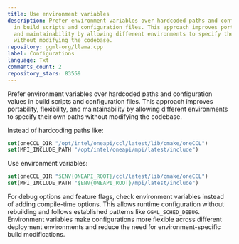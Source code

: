 ```yaml
---
title: Use environment variables
description: Prefer environment variables over hardcoded paths and configuration values
  in build scripts and configuration files. This approach improves portability, flexibility,
  and maintainability by allowing different environments to specify their own paths
  without modifying the codebase.
repository: ggml-org/llama.cpp
label: Configurations
language: Txt
comments_count: 2
repository_stars: 83559
---
```


Prefer environment variables over hardcoded paths and configuration values in build scripts and configuration files. This approach improves portability, flexibility, and maintainability by allowing different environments to specify their own paths without modifying the codebase.

Instead of hardcoding paths like:
```cmake
set(oneCCL_DIR "/opt/intel/oneapi/ccl/latest/lib/cmake/oneCCL")
set(MPI_INCLUDE_PATH "/opt/intel/oneapi/mpi/latest/include")
```

Use environment variables:
```cmake
set(oneCCL_DIR "$ENV{ONEAPI_ROOT}/ccl/latest/lib/cmake/oneCCL")
set(MPI_INCLUDE_PATH "$ENV{ONEAPI_ROOT}/mpi/latest/include")
```

For debug options and feature flags, check environment variables instead of adding compile-time options. This allows runtime configuration without rebuilding and follows established patterns like `GGML_SCHED_DEBUG`. Environment variables make configurations more flexible across different deployment environments and reduce the need for environment-specific build modifications.